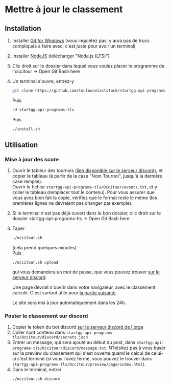 # Mettre à jour le classement

## Installation

1) Installer [Git for Windows](https://git-scm.com/download/win) (vous inquiétez pas, y aura pas de trucs compliqués à faire avec, c'est juste pour avoir un terminal) 

2) Installer [NodeJS](https://nodejs.org/en) (télécharger "Node.js (LTS)")
3) Clic droit sur le dossier dans lequel vous voulez placer le programme de l'occitour -> Open Git Bash here
4) Un terminal s'ouvre, entrez-y
   ```bash
   git clone https://github.com/toulouselaststock/startgg-api-programs-tls --recurse-submodules
   ```
   Puis
      ```bash
   cd startgg-api-programs-tls 
   ```
   Puis
   ```bash
   ./install.sh
   ```

## Utilisation

### Mise à jour des score
1) Ouvrir le tableur des tournois [(lien disponible sur le serveur discord)](https://discord.com/channels/1179434769453416470/1182776962519928913/1209255727022219364), et copier le tableau (à partir de la case "Nom Tournoi", jusqu'à la dernière case remplie).  
   Ouvrir le fichier `startgg-api-programs-tls/Occitour/events.txt`, et y coller le tableau (remplacer tout le contenu). Pour vous assurer que vous avez bien fait la copie, vérifiez que le format reste le même (les premières lignes ne devraient pas changer par exemple).
2) Si le terminal n'est pas déjà ouvert dans le bon dossier, clic droit sur le dossier startgg-api-programs-tls  -> Open Git Bash here
3) Taper
   ```bash
   ./occitour.sh
   ```
   (cela prend quelques minutes)  
   Puis
   ```
   ./occitour.sh upload
   ```
   qui vous demandera un mot de passe, que vous pouvez trouver [sur le serveur discord](https://discord.com/channels/1179434769453416470/1192829393198919690/1227254753637961738).  

   Une page devrait s'ouvrir dans votre navigateur, avec le classement calculé. C'est surtout utile pour [la partie suivante](#poster-le-classement-sur-discord).

   Le site sera mis à jour automatiquement dans les 24h.

### Poster le classement sur discord
1) Copier le token du bot discord [sur le serveur discord de l'orga](https://discord.com/channels/1179434769453416470/1192829393198919690/1227258409749844008)
2) Coller sont contenu dans `startgg-api-programs-tls/Occitour/discord/secrets.json`
3) Entrer un message, qui sera ajouté au début du post, dans `startgg-api-programs-tls/Occitour/discord/message.txt`. N'hésitez pas à vous baser sur la preview du classement qui s'est ouverte quand le calcul de celui-ci s'est terminé (si vous l'avez fermé, vous pouvez le trouver dans `startgg-api-programs-tls/Occitour/preview/page/index.html`).
4) Dans le terminal, entrer
   ```bash
   ./occitour.sh discord
   ```